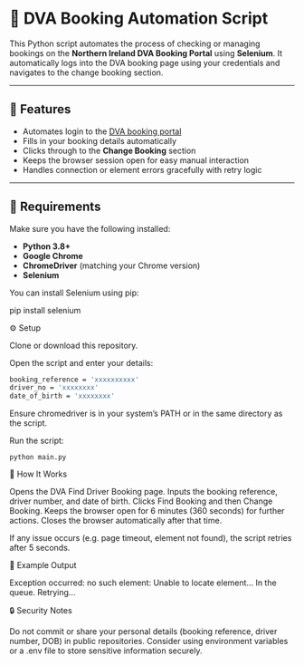 # 🧭 DVA Booking Automation Script

This Python script automates the process of checking or managing bookings on the **Northern Ireland DVA Booking Portal** using **Selenium**. It automatically logs into the DVA booking page using your credentials and navigates to the change booking section.

---

## 🚀 Features

- Automates login to the [DVA booking portal](https://dva-bookings.nidirect.gov.uk/MyBookings/FindDriver)  
- Fills in your booking details automatically  
- Clicks through to the **Change Booking** section  
- Keeps the browser session open for easy manual interaction  
- Handles connection or element errors gracefully with retry logic  

---

## 🧩 Requirements

Make sure you have the following installed:

- **Python 3.8+**
- **Google Chrome**
- **ChromeDriver** (matching your Chrome version)
- **Selenium**

You can install Selenium using pip:

pip install selenium

⚙️ Setup

Clone or download this repository.

Open the script and enter your details:

```bash
booking_reference = 'xxxxxxxxxx'
driver_no = 'xxxxxxxx'
date_of_birth = 'xxxxxxxx'
```

Ensure chromedriver is in your system’s PATH or in the same directory as the script.

Run the script:

    python main.py

🧠 How It Works

  Opens the DVA Find Driver Booking page.
  Inputs the booking reference, driver number, and date of birth.
  Clicks Find Booking and then Change Booking.
  Keeps the browser open for 6 minutes (360 seconds) for further actions.
  Closes the browser automatically after that time.

If any issue occurs (e.g. page timeout, element not found), the script retries after 5 seconds.

🧪 Example Output

Exception occurred: no such element: Unable to locate element...
In the queue. Retrying...

🔒 Security Notes

  Do not commit or share your personal details (booking reference, driver number, DOB) in public repositories.
  Consider using environment variables or a .env file to store sensitive information securely.

